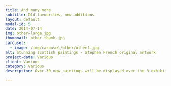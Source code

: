 ```yaml
---
title: And many more
subtitle: Old favourites, new additions
layout: default
modal-id: 5
date: 2014-07-14
img: other-large.jpg
thumbnail: other-thumb.jpg
carousel:
  - image: /img/carousel/other/other1.jpg
alt: Stunning scottish paintings - Stephen French original artwork
project-date: Various
client: Various
category: Various
description: Over 30 new paintings will be displayed over the 3 exhibitions, making this the largest ever display of Stephen's work.

---
```

